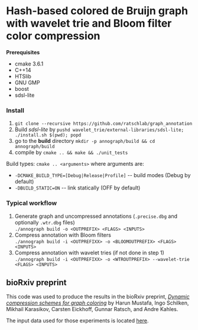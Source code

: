 # Hash-based colored de Bruijn graph with wavelet trie and Bloom filter color compression

**Prerequisites**
- cmake 3.6.1
- C++14
- HTSlib
- GNU GMP
- boost
- sdsl-lite

### Install
1. `git clone --recursive https://github.com/ratschlab/graph_annotation`
2. Build *sdsl-lite* by `pushd wavelet_trie/external-libraries/sdsl-lite; ./install.sh $(pwd); popd`
3. go to the **build** directory `mkdir -p annograph/build && cd annograph/build`
4. compile by `cmake .. && make && ./unit_tests`

Build types: `cmake .. <arguments>` where arguments are:

- `-DCMAKE_BUILD_TYPE=[Debug|Release|Profile]` -- build modes (Debug by default)
- `-DBUILD_STATIC=ON` -- link statically (OFF by default)

### Typical workflow
1. Generate graph and uncompressed annotations (`.precise.dbg` and optionally `.wtr.dbg` files)  
`./annograph build -o <OUTPREFIX> <FLAGS> <INPUTS>`
2. Compress annotation with Bloom filters  
`./annograph build -i <OUTPREFIXX> -o <BLOOMOUTPREFIX> <FLAGS> <INPUTS>`
3. Compress annotation with wavelet tries (if not done in step 1)  
`./annograph build -i <OUTPREFIXX> -o <WTROUTPREFIX> --wavelet-trie <FLAGS> <INPUTS>`

## bioRxiv preprint
This code was used to produce the results in the bioRxiv preprint, _[Dynamic compression schemes for graph coloring](https://www.biorxiv.org/content/early/2018/03/17/239806)_ by Harun Mustafa, Ingo Schilken, Mikhail Karasikov, Carsten Eickhoff, Gunnar Ratsch, and Andre Kahles. 

The input data used for those experiments is located [here](https://public.bmi.inf.ethz.ch/projects/2018/graph-anno/).
